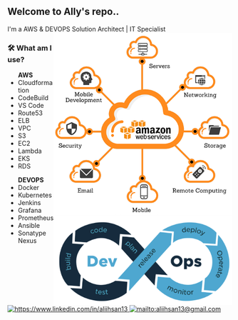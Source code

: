 <!--
**xkendx/xkendx** is a ✨ _special_ ✨ repository because its `README.md` (this file) appears on your GitHub profile. -->

## Welcome to Ally's repo..
 I'm a AWS & DEVOPS Solution Architect | IT Specialist  <img src="https://github.com/ally17/ally17/blob/master/aws.png" alt="aws" width=400 height=auto align="right">

### 🛠  What am I use?

<ul > <strong>AWS</strong>
 <li>Cloudformation</li>
 <li>CodeBuild</li>
 <li>VS Code</li>
 <li>Route53</li>
 <li>ELB</li>
 <li>VPC</li>  
 <li>S3</li>
 <li>EC2</li>
 <li>Lambda</li>
 <li>EKS</li>
 <li>RDS</li>
 </ul>
 <ul> <strong>DEVOPS</strong>   <img src="https://github.com/ally17/ally17/blob/master/devops.png" alt="devops" width=400 height=auto align="right">
 <li>Docker</li>
 <li>Kubernetes</li>
 <li>Jenkins</li>
 <li>Grafana</li>
 <li>Prometheus</li>
 <li>Ansible</li>
 <li>Sonatype Nexus</li>
 </ul>

<a href="https://www.linkedin.com/in/aliihsan13" target="_blank">
    <img src="https://img.shields.io/badge/%20-linkedin-0072b1" alt="https://www.linkedin.com/in/aliihsan13">
</a>
<a href="mailto:aliihsan13@gmail.com" target="_blank">
    <img src="https://img.shields.io/badge/%20-gmail-B23121" alt="mailto:aliihsan13@gmail.com">
</a>
<!--<a href="https://medium.com/@kendentry" target="_blank">
    <img src="https://img.shields.io/badge/%20-medium-black" alt="https://medium.com/@kendentry">
</a> -->
